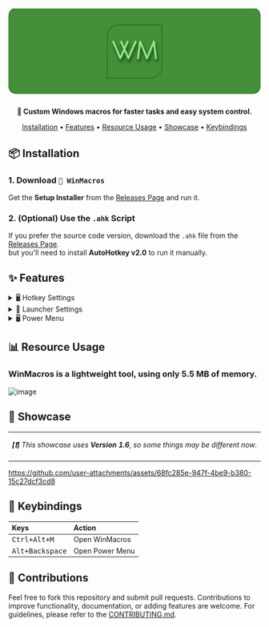 <h1 align="center">
  <a href="http://winmacros.netlify.app" target="_blank"><img src="https://github.com/fr0st-iwnl/assets/blob/main/thumbnails/WinMacros/WMBanner.png" alt="WinMacros" width="900"></a>
</h1>
<p align="center"><strong>🧩 Custom Windows macros for faster tasks and easy system control.</strong></p>


<p align="center">
<a href="#-installation">Installation</a> •
<a href="#-features">Features</a> •
  <a href="#-resource-usage">Resource Usage</a> •
<a href="#-showcase">Showcase</a> •
<a href="#-keybindings">Keybindings</a>
</p>

## 📦 Installation 

### 1. Download `🧩 WinMacros`
Get the **Setup Installer** from the [Releases Page](https://github.com/fr0st-iwnl/WinMacros/releases) and run it.

### 2. (Optional) Use the `.ahk` Script
If you prefer the source code version, download the `.ahk` file from the [Releases Page](https://github.com/fr0st-iwnl/WinMacros/releases).
<br>
but you'll need to install **AutoHotkey v2.0** to run it manually.




## ✨ Features

<details>
<summary>🖥️ Hotkey Settings</summary>

### 🧰 Applications
- 📁 **File Explorer**: Open `File Explorer` with a hotkey.
- 💻 **PowerShell**: Open `PowerShell` with a hotkey.
- 🌐 **Default Browser**: Open your default `web browser` with a hotkey.
- 🧑‍💻 **Code Editor**: Open your `code editor` **(VSCode or VSCodium)** with a hotkey.
- 🧮 **Calculator**: Open the built-in `calculator` with a hotkey.
- 🎵 **Spotify**: Open `Spotify` with a hotkey.

### 🛠️ System Tools
- 📉 **Toggle Taskbar**: Toggle the visibility of the `taskbar` with a hotkey.
- 🖼️ **Toggle Desktop Icons**: Toggle the visibility of `desktop icons` with a hotkey.

### 🔊 Sound Controls
- 🔼 **Volume Up**: Increase `system volume` with a hotkey.
- 🔽 **Volume Down**: Decrease `system volume` with a hotkey.
- 🔇 **Toggle Volume Mute**: Mute or unmute the `system volume` with a hotkey.
- 🎙️ **Toggle Microphone**: Mute or unmute the `microphone` with a hotkey.


</details>

<details>
<summary>🚀 Launcher Settings</summary>
<br>

- Lets you run your own `.exe` files like **OBS**, **Steam**, **Discord** or any other app with any keyboard shortcut you choose.

</details>

<details>
<summary>🖥️ Power Menu</summary>

- **Alt + Backspace**: Open the power menu with options to:

  - 🌙 Shutdown
  
  - 🔄 Restart
  
  - 💤 Sleep
  
  - 🔒 Log Off

</details>

## 📊 Resource Usage

### WinMacros is a lightweight tool, using only 5.5 MB of memory.

![image](https://github.com/user-attachments/assets/d48ec307-3702-47bc-bbdd-57cb16ecf305)






## 📸 Showcase

<!--[![WinMacros Preview](https://github.com/user-attachments/assets/5d736b68-5a75-4803-aff2-70f127da456f)](https://winmacros.netlify.app/#showcase)-->

<!---[![WinMacros Preview](https://github.com/user-attachments/assets/a45aaac9-1008-45be-b5ee-04a1aa0ca3a6)](https://winmacros.netlify.app/#showcase)--->

<table>
    <tr>
      <td>
        <p align="left"><b><em>[❗]</b> This showcase uses <b>Version 1.6</b>, so some things may be different now.</em></p>
      </td>
    </tr>
  </table>
          
https://github.com/user-attachments/assets/68fc285e-947f-4be9-b380-15c27dcf3cd8






## 🎹 Keybindings

<div align="left">

| Keys | Action |
| :--- | :--- |
| <kbd>Ctrl+Alt+M</kbd> | Open WinMacros |
| <kbd>Alt+Backspace</kbd> | Open Power Menu |

</div>


## 🤝 Contributions 

Feel free to fork this repository and submit pull requests. Contributions to improve functionality, documentation, or adding features are welcome. For guidelines, please refer to the [CONTRIBUTING.md](https://github.com/fr0st-iwnl/WinMacros/blob/master/CONTRIBUTING.md).
